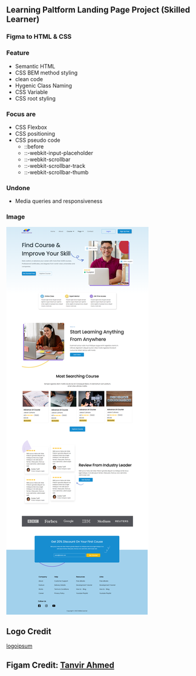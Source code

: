 ## Learning Paltform Landing Page Project (Skilled Learner)

### Figma to HTML & CSS

### Feature
* Semantic HTML
* CSS BEM method styling
* clean code
* Hygenic Class Naming
* CSS Variable
* CSS root styling

### Focus are
* CSS Flexbox
* CSS positioning
* CSS pseudo code
    * ::before
    * ::-webkit-input-placeholder
    * ::-webkit-scrollbar
    * ::-webkit-scrollbar-track
    * ::-webkit-scrollbar-thumb

### Undone
* Media queries and responsiveness

### Image
![image](image.png)

## Logo Credit
[logoipsum](https://logoipsum.com/)

## Figam Credit: [Tanvir Ahmed]() 



